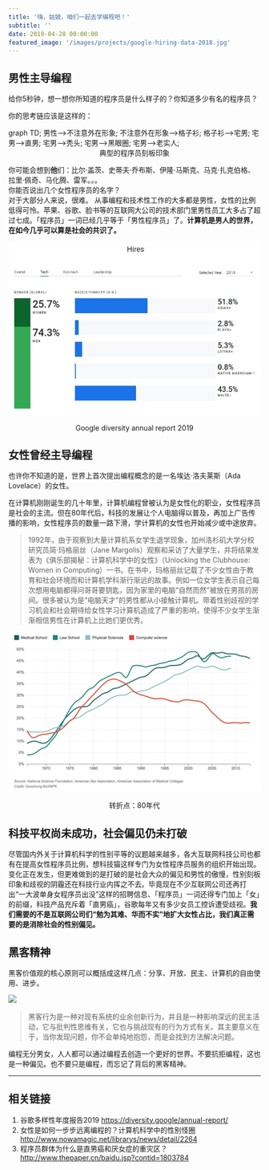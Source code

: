 ```yaml
---
title: '嗨，姑娘，咱们一起去学编程吧！'
subtitle: ''
date: 2019-04-28 00:00:00
featured_image: '/images/projects/google-hiring-data-2018.jpg'
---
```


## 男性主导编程
给你5秒钟，想一想你所知道的程序员是什么样子的？你知道多少有名的程序员？  

你的思考链应该是这样的：  

<div class="mermaid">
  graph TD;
    男性-->不注意外在形象;
    不注意外在形象-->格子衫;
    格子衫-->宅男;
    宅男-->直男;
    宅男-->秃头;
    宅男-->黑眼圈;
    宅男-->老实人;
</div>


<div style="text-align:center">典型的程序员刻板印象</div>


你可能会想到**他**们：比尔·盖茨、史蒂夫·乔布斯、伊隆·马斯克、马克·扎克伯格、拉里·佩奇、马化腾、雷军。。。  
你能否说出几个女性程序员的名字？  
对于大部分人来说，很难。
从事编程和技术性工作的大多都是男性，女性的比例低得可怜。苹果、谷歌、脸书等的互联网大公司的技术部门里男性员工大多占了超过七成。「程序员」一词已经几乎等于「男性程序员」了。**计算机是男人的世界，在如今几乎可以算是社会的共识了。**

![Gogle hiring data](/images/projects/google-hiring-data-2018.jpg)
<div style="text-align:center">Google diversity annual report 2019</div>

## 女性曾经主导编程
也许你不知道的是，世界上首次提出编程概念的是一名埃达·洛夫莱斯（Ada Lovelace）的女性。  

在计算机刚刚诞生的几十年里，计算机编程曾被认为是女性化的职业，女性程序员是社会的主流。但在80年代后，科技的发展让个人电脑得以普及，再加上广告传播的影响，女性程序员的数量一路下滑，学计算机的女性也开始减少或中途放弃。

<blockquote>
1992年，由于观察到大量计算机系女学生退学现象，加州洛杉矶大学分校研究员简·玛格丽丝（Jane Margolis）观察和采访了大量学生，并将结果发表为《俱乐部揭秘：计算机科学中的女性》（Unlocking the Clubhouse: Women in Computing）一书。在书中，玛格丽丝记载了不少女性由于教育和社会环境而和计算机学科渐行渐远的故事。例如一位女学生表示自己每次想用电脑都得问哥哥要钥匙，因为家里的电脑“自然而然”被放在男孩的房间。很多被认为是“电脑天才”的男性都从小接触计算机。带着性别歧视的学习机会和社会期待给女性学习计算机造成了严重的影响，使得不少女学生渐渐相信男性在计算机上比她们更优秀。
</blockquote>

![Gogle hiring data](/images/projects/woman-in-computing.png)
<div style="text-align:center">转折点：80年代</div>


## 科技平权尚未成功，社会偏见仍未打破
尽管国内外关于计算机科学的性别平等的议题越来越多，各大互联网科技公司也都有在提高女性程序员比例，想科技猫这样专门为女性程序员服务的组织开始出现。变化正在发生，但更难做到的是打破的是社会大众的偏见和男性的傲慢，性别刻板印象和歧视的阴霾还在科技行业内挥之不去。毕竟现在不少互联网公司还再打出“一大波单身女程序员出没”这样的招聘信息、「程序员」一词还得专门加上「女」的前缀，科技产品充斥着「直男癌」，谷歌每年又有多少女员工控诉遭受歧视。**我们需要的不是互联网公司们“勉为其难、华而不实”地扩大女性占比，我们真正需要的是消除社会的性别偏见。**

## 黑客精神
黑客价值观的核心原则可以概括成这样几点：分享、开放、民主、计算机的自由使用、进步。

<image src="../images/projects/hacker.jpg" style="width:300px;margin: 0 auto"/>

<blockquote>
黑客行为是一种对现有系统的业余创新行为，并且是一种影响深远的民主活动，它与批判性思维有关，它也与挑战现有的行为方式有关。其主要意义在于，当你发现问题，你不会单纯地抱怨，而是会找到方法解决问题。
</blockquote>

编程无分男女，人人都可以通过编程去创造一个更好的世界。不要抗拒编程，这也是一种偏见。也不要只是编程，而忘记了背后的黑客精神。

  <script defer src="/js/mermaid.min.js"></script>


----

## 相关链接
1. 谷歌多样性年度报告2019 <https://diversity.google/annual-report/>
2. 女性是如何一步步远离编程的？计算机科学中的性别怪圈 <http://www.nowamagic.net/librarys/news/detail/2264>
3. 程序员群体为什么是直男癌和厌女症的重灾区？ <http://www.thepaper.cn/baidu.jsp?contid=1803784>